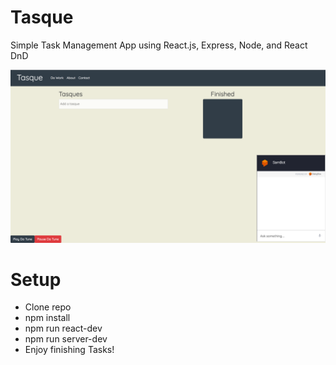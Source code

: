 # Tasque

Simple Task Management App using React.js, Express, Node, and React DnD

![alt text](./Tasque.png)


# Setup

- Clone repo
- npm install
- npm run react-dev
- npm run server-dev
- Enjoy finishing Tasks!
